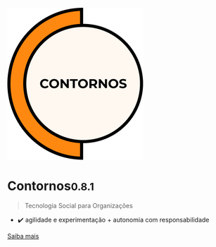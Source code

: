 ![Contornos Logotipo](./assets/logo.png ':size=220')
	
<h1 id="cover-heading">
<span>Contornos<small>0.8.1</small></span>
</h1>

>  Tecnologia Social para Organizações

- :heavy_check_mark: agilidade e experimentação + autonomia com responsabilidade

[Saiba mais](inicio)

